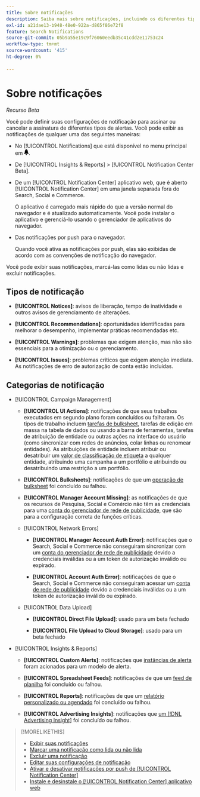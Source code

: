 ```yaml
---
title: Sobre notificações
description: Saiba mais sobre notificações, incluindo os diferentes tipos e categorias.
exl-id: a21dae13-b948-48e0-922a-d865f86e72f8
feature: Search Notifications
source-git-commit: 05b9a55e19c9f76060eedb35c41cdd2e11753c24
workflow-type: tm+mt
source-wordcount: '415'
ht-degree: 0%

---
```


# Sobre notificações

*Recurso Beta*

Você pode definir suas configurações de notificação para assinar ou cancelar a assinatura de diferentes tipos de alertas. Você pode exibir as notificações de qualquer uma das seguintes maneiras:

* No [!UICONTROL Notifications] que está disponível no menu principal em ![Notificação](/help/search-social-commerce/assets/notifications-panel.png "Notificação").

* De [!UICONTROL Insights & Reports] > [!UICONTROL Notification Center Beta].

* De um [!UICONTROL Notification Center] aplicativo web, que é aberto [!UICONTROL Notification Center] em uma janela separada fora do Search, Social e Commerce.

  O aplicativo é carregado mais rápido do que a versão normal do navegador e é atualizado automaticamente. Você pode instalar o aplicativo e gerenciá-lo usando o gerenciador de aplicativos do navegador.

* Das notificações por push para o navegador.

  Quando você ativa as notificações por push, elas são exibidas de acordo com as convenções de notificação do navegador.

Você pode exibir suas notificações, marcá-las como lidas ou não lidas e excluir notificações.

## Tipos de notificação

* **[!UICONTROL Notices]**: avisos de liberação, tempo de inatividade e outros avisos de gerenciamento de alterações.

* **[!UICONTROL Recommendations]**: oportunidades identificadas para melhorar o desempenho, implementar práticas recomendadas etc.

* **[!UICONTROL Warnings]**: problemas que exigem atenção, mas não são essenciais para a otimização ou o gerenciamento.

* **[!UICONTROL Issues]**: problemas críticos que exigem atenção imediata. As notificações de erro de autorização de conta estão incluídas.

## Categorias de notificação

* [!UICONTROL Campaign Management]

   * **[!UICONTROL UI Actions]**: notificações de que seus trabalhos executados em segundo plano foram concluídos ou falharam. Os tipos de trabalho incluem [tarefas de bulksheet](/help/search-social-commerce/campaign-management/bulksheets/bulksheet-about.md), tarefas de edição em massa na tabela de dados ou usando a barra de ferramentas, tarefas de atribuição de entidade ou outras ações na interface do usuário (como sincronizar com redes de anúncios, colar linhas ou renomear entidades). As atribuições de entidade incluem atribuir ou desatribuir um [valor de classificação de etiqueta](/help/search-social-commerce/campaign-management/label-classifications/classification-about.md) a qualquer entidade, atribuindo uma campanha a um portfólio e atribuindo ou desatribuindo uma restrição a um portfólio.<!--Link "constraint" to constraint-about.md if that file is ever public -->

   * **[!UICONTROL Bulksheets]**: notificações de que um [operação de bulksheet](/help/search-social-commerce/campaign-management/bulksheets/bulksheet-about.md) foi concluído ou falhou.

   * **[!UICONTROL Manager Account Missing]**: as notificações de que os recursos de Pesquisa, Social e Comércio não têm as credenciais para uma [conta do gerenciador de rede de publicidade](/help/search-social-commerce/admin/manager-accounts.md), que são para a configuração correta de funções críticas.

  <!--
  * [!UICONTROL Setup Errors]
  
    * **[!UICONTROL Adobe Analytics Tracking Setup Error]**: : Notifications that the [!UICONTROL Landing Page Suffix] value is incorrect, missing, or contains an incorrect [AMO ID template](/help/integrations/analytics/ids.md#amo-id-formats); or it's overridden at a lower level by an incorrect value.
    
    * **[!UICONTROL Manager Account Missing]**: Notifications that Search, Social, & Commerce is missing the credentials for an [ad network manager account](/help/search-social-commerce/admin/manager-accounts.md), which are for the correct setup of critical functions.
  -->

   * [!UICONTROL Network Errors]

      * **[!UICONTROL Manager Account Auth Error]**: notificações que o Search, Social e Commerce não conseguiram sincronizar com um [conta do gerenciador de rede de publicidade](/help/search-social-commerce/admin/manager-accounts.md) devido a credenciais inválidas ou a um token de autorização inválido ou expirado.

      * **[!UICONTROL Account Auth Error]**: notificações de que o Search, Social e Commerce não conseguiram acessar um [conta de rede de publicidade](/help/search-social-commerce/campaign-management/accounts/ad-network-account-about.md) devido a credenciais inválidas ou a um token de autorização inválido ou expirado.

   * [!UICONTROL Data Upload]

      * **[!UICONTROL Direct File Upload]**: usado para um beta fechado

      * **[!UICONTROL File Upload to Cloud Storage]**: usado para um beta fechado

<!--
* [!UICONTROL Optimization]
-->

* [!UICONTROL Insights & Reports]

   * **[!UICONTROL Custom Alerts]**: notificações que [instâncias de alerta](/help/search-social-commerce/alerts/alert-about.md) foram acionados para um modelo de alerta.

   * **[!UICONTROL Spreadsheet Feeds]**: notificações de que um [feed de planilha](/help/search-social-commerce/reports/automation/spreadsheet-feeds/spreadsheet-feed-about.md) foi concluído ou falhou.

   * **[!UICONTROL Reports]**: notificações de que um [relatório personalizado ou agendado](/help/search-social-commerce/reports/report-about.md) foi concluído ou falhou.

   * **[!UICONTROL Advertising Insights]**: notificações que [um [!DNL Advertising Insight]](/help/search-social-commerce/advertising-insights/insight-about.md) foi concluído ou falhou.

<!--
* [!UICONTROL System]
-->

>[!MORELIKETHIS]
>
>* [Exibir suas notificações](notification-view.md)
>* [Marcar uma notificação como lida ou não lida](notification-mark-read-unread.md)
>* [Excluir uma notificação](notification-delete.md)
>* [Editar suas configurações de notificação](notification-edit.md)
>* [Ativar e desativar notificações por push de [!UICONTROL Notification Center]](notifications-push-enable-disable.md)
>* [Instale e desinstale o [!UICONTROL Notification Center] aplicativo web](notification-app-install-uninstall.md)
